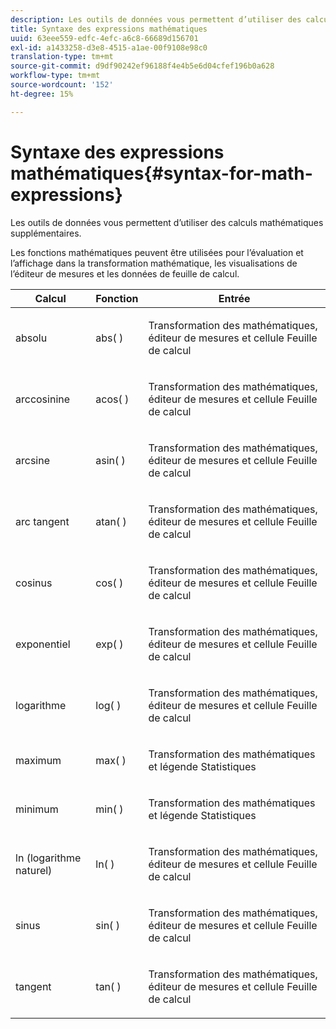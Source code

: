 ```yaml
---
description: Les outils de données vous permettent d’utiliser des calculs mathématiques supplémentaires.
title: Syntaxe des expressions mathématiques
uuid: 63eee559-edfc-4efc-a6c8-66689d156701
exl-id: a1433258-d3e8-4515-a1ae-00f9108e98c0
translation-type: tm+mt
source-git-commit: d9df90242ef96188f4e4b5e6d04cfef196b0a628
workflow-type: tm+mt
source-wordcount: '152'
ht-degree: 15%

---
```


# Syntaxe des expressions mathématiques{#syntax-for-math-expressions}

Les outils de données vous permettent d’utiliser des calculs mathématiques supplémentaires.

Les fonctions mathématiques peuvent être utilisées pour l’évaluation et l’affichage dans la transformation mathématique, les visualisations de l’éditeur de mesures et les données de feuille de calcul.

<table id="table_B2A4F9D5938D4756A81ACF6F4D77E63D"> 
 <thead> 
  <tr> 
   <th colname="col1" class="entry"> Calcul </th> 
   <th colname="col02" class="entry"> Fonction </th> 
   <th colname="col2" class="entry"> Entrée </th> 
  </tr> 
 </thead>
 <tbody> 
  <tr> 
   <td colname="col1"> <p>absolu </p> </td> 
   <td colname="col02"> <p>abs( ) </p> </td> 
   <td colname="col2"> <p>Transformation des mathématiques, éditeur de mesures et cellule Feuille de calcul </p> </td> 
  </tr> 
  <tr> 
   <td colname="col1"> <p>arccosinine </p> </td> 
   <td colname="col02"> <p>acos( ) </p> </td> 
   <td colname="col2"> <p>Transformation des mathématiques, éditeur de mesures et cellule Feuille de calcul </p> </td> 
  </tr> 
  <tr> 
   <td colname="col1"> <p>arcsine </p> </td> 
   <td colname="col02"> <p>asin( ) </p> </td> 
   <td colname="col2"> <p>Transformation des mathématiques, éditeur de mesures et cellule Feuille de calcul </p> </td> 
  </tr> 
  <tr> 
   <td colname="col1"> <p>arc tangent </p> </td> 
   <td colname="col02"> <p>atan( ) </p> </td> 
   <td colname="col2"> <p>Transformation des mathématiques, éditeur de mesures et cellule Feuille de calcul </p> </td> 
  </tr> 
  <tr> 
   <td colname="col1"> <p>cosinus </p> </td> 
   <td colname="col02"> <p>cos( ) </p> </td> 
   <td colname="col2"> <p>Transformation des mathématiques, éditeur de mesures et cellule Feuille de calcul </p> </td> 
  </tr> 
  <tr> 
   <td colname="col1"> <p> exponentiel </p> </td> 
   <td colname="col02"> <p>exp( ) </p> </td> 
   <td colname="col2"> <p>Transformation des mathématiques, éditeur de mesures et cellule Feuille de calcul </p> </td> 
  </tr> 
  <tr> 
   <td colname="col1"> <p>logarithme </p> </td> 
   <td colname="col02"> <p>log( ) </p> </td> 
   <td colname="col2"> <p>Transformation des mathématiques, éditeur de mesures et cellule Feuille de calcul </p> </td> 
  </tr> 
  <tr> 
   <td colname="col1"> <p>maximum </p> </td> 
   <td colname="col02"> <p>max( ) </p> </td> 
   <td colname="col2"> <p>Transformation des mathématiques et légende Statistiques </p> </td> 
  </tr> 
  <tr> 
   <td colname="col1"> <p>minimum </p> </td> 
   <td colname="col02"> <p>min( ) </p> </td> 
   <td colname="col2"> <p>Transformation des mathématiques et légende Statistiques </p> </td> 
  </tr> 
  <tr> 
   <td colname="col1"> <p>ln (logarithme naturel) </p> </td> 
   <td colname="col02"> <p>ln( ) </p> </td> 
   <td colname="col2"> <p>Transformation des mathématiques, éditeur de mesures et cellule Feuille de calcul </p> </td> 
  </tr> 
  <tr> 
   <td colname="col1"> <p>sinus </p> </td> 
   <td colname="col02"> <p>sin( ) </p> </td> 
   <td colname="col2"> <p>Transformation des mathématiques, éditeur de mesures et cellule Feuille de calcul </p> </td> 
  </tr> 
  <tr> 
   <td colname="col1"> <p>tangent </p> </td> 
   <td colname="col02"> <p>tan( ) </p> </td> 
   <td colname="col2"> <p>Transformation des mathématiques, éditeur de mesures et cellule Feuille de calcul </p> </td> 
  </tr> 
 </tbody> 
</table>
